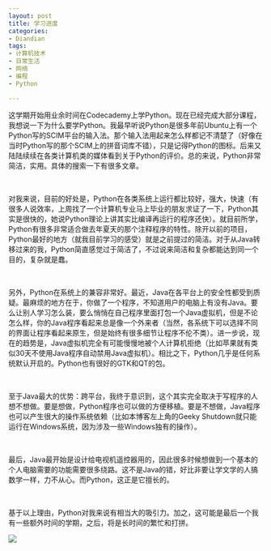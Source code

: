 ```yaml
---
layout: post
title: 学习进度
categories:
- Diandian
tags:
- 计算机技术
- 日常生活
- 网络
- 编程
- Python

---
```

<p>这学期开始用业余时间在Codecademy上学Python。现在已经完成大部分课程，我想说一下为什么要学Python。我最早听说Python是很多年前Ubuntu上有一个Python写的SCIM平台的输入法。那个输入法用起来怎么样都记不清楚了（好像在当时Python写的那个SCIM上的拼音词库不错），只是记得Python的图标。后来又陆陆续续在各类计算机类的媒体看到关于Python的评价。总的来说，Python非常简洁，实用。具体的搜索一下有很多文章。</p>
<p>&nbsp;</p>
<p>对我来说，目前的好处是，Python在各类系统上运行都比较好，强大，快速（有很多人说效率，上周找了一个计算机专业马上毕业的朋友求证了一下，Python其实是很快的，她说Python理论上讲其实比编译再运行的程序还快）。就目前所学，Python有很多非常适合做去年夏天的那个注释程序的特性。除开以前的项目，Python最好的地方（就我目前学习的感受）就是之前提过的简洁。对于从Java转移过来的我，Python简直感觉过于简洁了，不过说来简洁和复杂都能达到同一个目的，复杂就是蠢。</p>
<p>&nbsp;</p>
<p>另外，Python在系统上的兼容非常好。最近，Java在各平台上的安全性都受到质疑。最麻烦的地方在于，你做了一个程序，不知道用户的电脑上有没有Java。要么让别人学习怎么装，要么悄悄在自己程序里面打包一个Java虚拟机，但是不论怎么样，你的Java程序看起来总是像一个外来者（当然，各系统下可以选择不同的界面让程序看起来原生，但是始终有很多细节让程序不伦不类）。进一步说，现在的趋势是，Java虚拟机完全有可能慢慢地被个人计算机拒绝（比如苹果就有类似30天不使用Java程序自动禁用Java虚拟机）。相比之下，Python几乎是任何系统默认开启的。Python也有很好的GTK和QT的包。</p>
<p>&nbsp;</p>
<p>至于Java最大的优势：跨平台，我终于意识到，这个其实完全取决于写程序的人想不想做。要是想做，Python程序也可以做的方便移植。要是不想做，Java程序也可以产生很大的操作系统依赖（比如本博客左上角的Geeky Shutdown就只能运行在Windows系统，因为涉及一些Windows独有的操作）。</p>
<p>&nbsp;</p>
<p>最后，Java最开始是设计给电视机遥控器用的，因此很多时候想做到一个基本的个人电脑需要的功能需要很多绕路。这不是Java的错，好比非要让学文学的人搞数学一样，力不从心。而Python，这正是它擅长的。</p>
<p>&nbsp;</p>
<p>基于以上理由，Python对我来说有相当大的吸引力。加之，这可能是最后一个我有一些额外时间的学期，之后，将是长时间的繁忙和打拼。</p>
<p class="edui-filter-align-center"><img src="http://m2.img.srcdd.com/farm5/d/2013/0224/14/8A5ED3641AE93B62D662D70AEAABD4F2_B500_900_339_654.PNG" /><br /></p>
